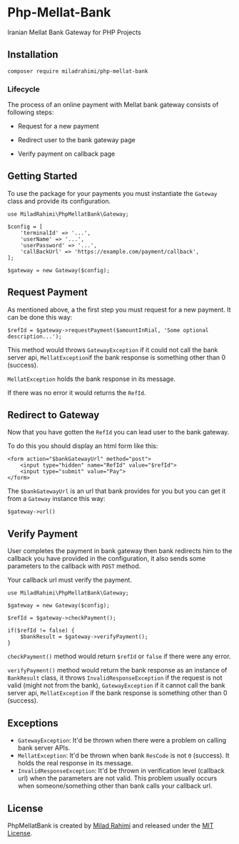 # Php-Mellat-Bank
Iranian Mellat Bank Gateway for PHP Projects

## Installation

```
composer require miladrahimi/php-mellat-bank
```

### Lifecycle

The process of an online payment with Mellat bank gateway consists of following steps:

* Request for a new payment

* Redirect user to the bank gateway page

* Verify payment on callback page

## Getting Started

To use the package for your payments you must instantiate the `Gateway` class 
and provide its configuration.

```
use MiladRahimi\PhpMellatBank\Gateway;

$config = [
    'terminalId' => '...',
    'userName' => '...',
    'userPassword' => '...',
    'callBackUrl' => 'https://example.com/payment/callback',
];

$gateway = new Gateway($config);
```

## Request Payment

As mentioned above, a the first step you must request for a new payment.
It can be done this way:

```
$refId = $gateway->requestPayment($amountInRial, 'Some optional description...');
```

This method would throws `GatewayException` if it could not call the bank server api,
`MellatException`if the bank response is something other than 0 (success).

`MellatException` holds the bank response in its message.

If there was no error it would returns the `RefId`.

## Redirect to Gateway

Now that you have gotten the `RefId` you can lead user to the bank gateway.

To do this you should display an html form like this:

```
<form action="$bankGatewayUrl" method="post">
    <input type="hidden" name="RefId" value="$refId">
    <input type="submit" value="Pay">
</form>
```

The `$bankGatewayUrl` is an url that bank provides for you
but you can get it from a `Gateway` instance this way:

```
$gateway->url()
```

## Verify Payment

User completes the payment in bank gateway
then bank redirects him to the callback you have provided in the configuration,
it also sends some parameters to the callback with `POST` method.

Your callback url must verify the payment.

```
use MiladRahimi\PhpMellatBank\Gateway;

$gateway = new Gateway($config);

$refId = $gateway->checkPayment();

if($refId != false) {
    $bankResult = $gateway->verifyPayment();
}
```

`checkPayment()` method would return `$refId` or `false` if there were any error.

`verifyPayment()` method would return the bank response as an instance of `BankResult` class,
it throws `InvalidResponseException` if the request is not valid (might not from the bank),
`GatewayException` if it cannot call the bank server api, 
`MellatException` if the bank response is something other than 0 (success).

## Exceptions

* `GatewayException`: It'd be thrown when there were a problem on calling bank server APIs.
* `MellatException`: It'd be thrown when bank `ResCode` is not `0` (success).
It holds the real response in its message.
* `InvalidResponseException`: It'd be thrown in verification level (callback url) when the parameters are not valid.
This problem usually occurs when someone/something other than bank calls your callback url.

## License
PhpMellatBank is created by [Milad Rahimi](http://miladrahimi.com)
and released under the [MIT License](http://opensource.org/licenses/mit-license.php).